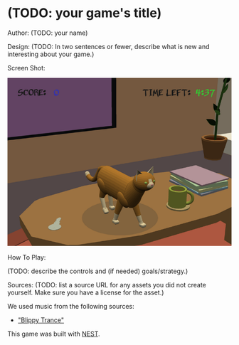 # (TODO: your game's title)

Author: (TODO: your name)

Design: (TODO: In two sentences or fewer, describe what is new and interesting about your game.)

Screen Shot:

![Screen Shot](screenshot.png)

How To Play:

(TODO: describe the controls and (if needed) goals/strategy.)

Sources: (TODO: list a source URL for any assets you did not create yourself. Make sure you have a license for the asset.)

We used music from the following sources:
- ["Blippy Trance"](https://freepd.com/misc.php)

This game was built with [NEST](NEST.md).

